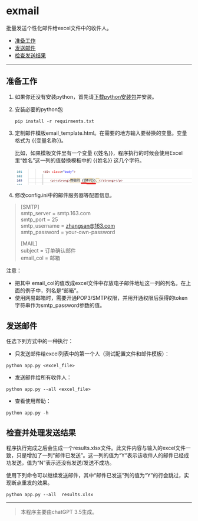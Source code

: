 # **exmail**
批量发送个性化邮件给excel文件中的收件人。  

- [准备工作](#准备工作)
- [发送邮件](#发送邮件)
- [检查发送结果](#检查并处理发送结果)  
  
***

## **准备工作**

1. 如果你还没有安装python，首先请[下载python安装包](https://www.python.org/downloads/)并安装。
2. 安装必要的python包  
    ```
    pip install -r requirments.txt
    ```


3. 定制邮件模板email_template.html。在需要的地方输入要替换的变量。变量格式为 {{变量名称}}。  

    比如，如果模板文件里有一个变量 {{姓名}}，程序执行的时候会使用Excel里“姓名”这一列的值替换模板中的 {{姓名}} 这几个字符。  

    ![img](images/template-var.png)
  

4. 修改config.ini中的邮件服务器等配置信息。  
>    [SMTP]  
>    smtp_server = smtp.163.com  
>    smtp_port = 25  
>    smtp_username = zhangsan@163.com  
>    smtp_password = your-own-password  
>      
>    [MAIL]  
>    subject = 订单确认邮件  
>    email_col = 邮箱  
  
注意：  
- 把其中 email_col的值改成excel文件中存放电子邮件地址这一列的列名。在上面的例子中，列名是“邮箱”。
- 使用网易邮箱时，需要开通POP3/SMTP权限，并用开通权限后获得的token字符串作为smtp_password参数的值。
    
   
## **发送邮件**

任选下列方式中的一种执行：

- 只发送邮件给excel列表中的第一个人（测试配置文件和邮件模板）：   
```
python app.py <excel_file>
```
    

- 发送邮件给所有收件人：  
```
python app.py --all <excel_file>
```

- 查看使用帮助：  
```
python app.py -h
```
  
  
  
## **检查并处理发送结果**
程序执行完成之后会生成一个results.xlsx文件。此文件内容与输入的excel文件一致，只是增加了一列“邮件已发送”。这一列的值为“Y”表示该收件人的邮件已经成功发送，值为“N”表示还没有发送/发送不成功。  
  
使用下列命令可以继续发送邮件，其中“邮件已发送”列的值为“Y”的行会跳过，实现断点重发的效果。
  
```
python app.py --all  results.xlsx
```


    
***   
> 本程序主要由chatGPT 3.5生成。